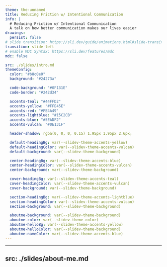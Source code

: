 ```yaml
---
theme: the-unnamed
title: Reducing Friction w/ Intentional Communication
info: |
  # Reducing Friction w/ Intentional Communication
  A talk on how better communication makes our lives easier
drawings:
  persist: false
# slide transition: https://sli.dev/guide/animations.html#slide-transitions
transition: slide-left
# enable MDC Syntax: https://sli.dev/features/mdc
mdc: false

src: ./slides/intro.md
themeConfig:
  color: "#b8c0e0"
  background: "#24273a"

  code-background: "#0F131E"
  code-border: "#242d34"

  accents-teal: "#44FFD2"
  accents-yellow: "#FFE45E"
  accents-red: "#FE4A49"
  accents-lightblue: "#15C2CB"
  accents-blue: "#5EADF2"
  accents-vulcan: "#0E131F"

  header-shadow: rgba(0, 0, 0, 0.15) 1.95px 1.95px 2.6px;

  default-headingBg: var(--slidev-theme-accents-yellow)
  default-headingColor: var(--slidev-theme-accents-vulcan)
  default-background: var(--slidev-theme-background)

  center-headingBg: var(--slidev-theme-accents-blue)
  center-headingColor: var(--slidev-theme-accents-vulcan)
  center-background: var(--slidev-theme-background)

  cover-headingBg: var(--slidev-theme-accents-teal)
  cover-headingColor: var(--slidev-theme-accents-vulcan)
  cover-background: var(--slidev-theme-background)

  section-headingBg: var(--slidev-theme-accents-lightblue)
  section-headingColor: var(--slidev-theme-accents-vulcan)
  section-background: var(--slidev-theme-background)

  aboutme-background: var(--slidev-theme-background)
  aboutme-color: var(--slidev-theme-color)
  aboutme-helloBg: var(--slidev-theme-accents-yellow)
  aboutme-helloColor: var(--slidev-theme-background)
  aboutme-nameColor: var(--slidev-theme-accents-blue)
---
```


---
src: ./slides/about-me.md
---